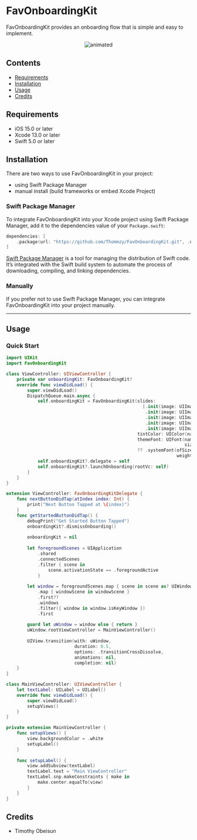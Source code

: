 # FavOnboardingKit

FavOnboardingKit provides an onboarding flow that is simple and easy to implement.

<p align="center">
  <img src="https://raw.githubusercontent.com/Thommzy/FavOnboardingKit/main/video-preview.gif" alt="animated" />
</p>

## Contents

- [Requirements](#requirements)
- [Installation](#installation)
- [Usage](#usage)
- [Credits](#credits)

## Requirements

- iOS 15.0 or later
- Xcode 13.0 or later
- Swift 5.0 or later


## Installation
There are two ways to use FavOnboardingKit in your project:
- using Swift Package Manager
- manual install (build frameworks or embed Xcode Project)

### Swift Package Manager

To integrate FavOnboardingKit into your Xcode project using Swift Package Manager, add it to the dependencies value of your `Package.swift`:

```swift
dependencies: [
    .package(url: "https://github.com/Thommzy/FavOnboardingKit.git", .upToNextMajor(from: "1.0.0"))
]
```

[Swift Package Manager](https://swift.org/package-manager/) is a tool for managing the distribution of Swift code. It’s integrated with the Swift build system to automate the process of downloading, compiling, and linking dependencies.

### Manually

If you prefer not to use Swift Package Manager, you can integrate FavOnboardingKit into your project manually.

---

## Usage

### Quick Start

```swift
import UIKit
import FavOnboardingKit

class ViewController: UIViewController {
    private var onboardingKit: FavOnboardingKit?
    override func viewDidLoad() {
        super.viewDidLoad()
        DispatchQueue.main.async {
            self.onboardingKit = FavOnboardingKit(slides:
                                                    [.init(image: UIImage(named: "imSlide1"), title: "Slide One"),
                                                     .init(image: UIImage(named: "imSlide2"), title: "Slide Two"),
                                                     .init(image: UIImage(named: "imSlide3"), title: "Slide Three"),
                                                     .init(image: UIImage(named: "imSlide4"), title: "Slide Four"),
                                                     .init(image: UIImage(named: "imSlide5"), title: "Slide Five")],
                                                  tintColor: UIColor(named: "maroonTint"),
                                                  themeFont: UIFont(name: "Copperplate Bold",
                                                                    size: 28)
                                                  ?? .systemFont(ofSize: 28,
                                                                 weight: .bold))
            self.onboardingKit?.delegate = self
            self.onboardingKit?.launchOnboarding(rootVc: self)
        }
    }
}

extension ViewController: FavOnboardingKitDelegate {
    func nextButtonDidTap(atIndex index: Int) {
        print("Next Button Tapped at \(index)")
    }
    func getStartedButtonDidTap() {
        debugPrint("Get Started Button Tapped")
        onboardingKit?.dismissOnboarding()
        
        onboardingKit = nil
        
        let foregroundScenes = UIApplication
            .shared
            .connectedScenes
            .filter { scene in
                scene.activationState == .foregroundActive
            }
        
        let window = foregroundScenes.map { scene in scene as? UIWindowScene }
            .map { windowScene in windowScene }
            .first??
            .windows
            .filter({ window in window.isKeyWindow })
            .first
        
        guard let uWindow = window else { return }
        uWindow.rootViewController = MainViewController()
        
        UIView.transition(with: uWindow,
                          duration: 0.5,
                          options: .transitionCrossDissolve,
                          animations: nil,
                          completion: nil)
    }
}

class MainViewController: UIViewController {
    let textLabel: UILabel = UILabel()
    override func viewDidLoad() {
        super.viewDidLoad()
        setupViews()
    }
}

private extension MainViewController {
    func setupViews() {
        view.backgroundColor = .white
        setupLabel()
    }
    
    func setupLabel() {
        view.addSubview(textLabel)
        textLabel.text = "Main ViewController"
        textLabel.snp.makeConstraints { make in
            make.center.equalTo(view)
        }
    }
}

```

## Credits

- Timothy Obeisun

